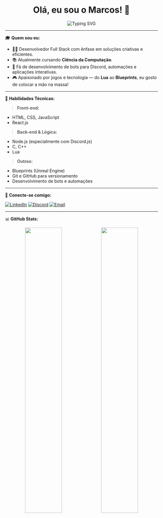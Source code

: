 <h1 align="center">Olá, eu sou o Marcos! 👋</h1>

<p align="center">
  <img src="https://readme-typing-svg.demolab.com?font=Fira+Code&size=22&pause=1000&color=00BFFF&center=true&vCenter=true&width=435&lines=Desenvolvedor+Full+Stack;Entusiasta+em+Tecnologia;Cursando+Ci%C3%AAncia+da+Computa%C3%A7%C3%A3o;Apaixonado+por+codar+e+criar+solu%C3%A7%C3%B5es!" alt="Typing SVG" />
</p>

---

🎓 **Quem sou eu:**

- 👨‍💻 Desenvolvedor Full Stack com ênfase em soluções criativas e eficientes.
- 📚 Atualmente cursando **Ciência da Computação**.
- 👾 Fã de desenvolvimento de bots para Discord, automações e aplicações interativas.
- 🎮 Apaixonado por jogos e tecnologia — do **Lua** ao **Blueprints**, eu gosto de colocar a mão na massa!

---

🧠 **Habilidades Técnicas:**

> **Front-end:**
- HTML, CSS, JavaScript
- React.js

> **Back-end & Lógica:**
- Node.js (especialmente com Discord.js)
- C, C++
- Lua

> **Outros:**
- Blueprints (Unreal Engine)
- Git e GitHub para versionamento
- Desenvolvimento de bots e automações

---

🔗 **Conecte-se comigo:**

[![LinkedIn](https://img.shields.io/badge/LinkedIn-blue?style=for-the-badge&logo=linkedin&logoColor=white)](https://www.linkedin.com/in/seu-usuario)
[![Discord](https://img.shields.io/badge/Discord-Marcos%230001-5865F2?style=for-the-badge&logo=discord&logoColor=white)](#)
[![Email](https://img.shields.io/badge/Email-marcos%40gmail.com-red?style=for-the-badge&logo=gmail&logoColor=white)](mailto:marcos@gmail.com)

---

📊 **GitHub Stats:**

<p align="center">
  <img width="49%" src="https://github-readme-stats.vercel.app/api?username=seu-usuario&show_icons=true&theme=tokyonight" />
  <img width="49%" src="https://github-readme-streak-stats.herokuapp.com/?user=seu-usuario&theme=tokyonight" />
</p>
